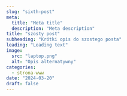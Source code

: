 ```yaml
---
slug: "sixth-post"
meta:
  title: "Meta title"
  description: "Meta description"
title: "szosty post"
subheading: "Krótki opis do szostego posta"
leading: "Leading text"
image:
  src: "laptop.png"
  alt: "Opis alternatywny"
categories:
  - strona-www
date: "2024-03-20"
draft: false
---
```

